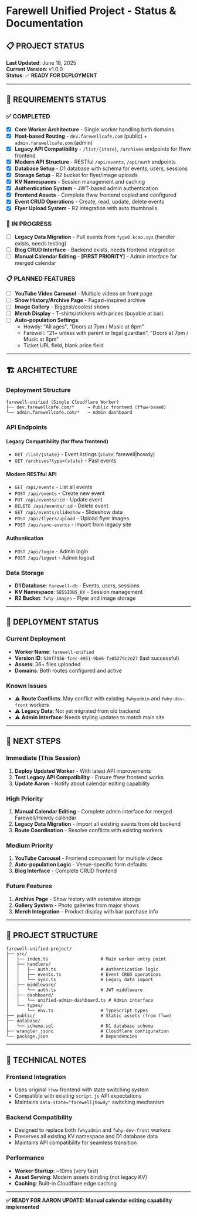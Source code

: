 # Farewell Unified Project - Status & Documentation

## 📋 **PROJECT STATUS**
**Last Updated**: June 18, 2025  
**Current Version**: v1.0.0  
**Status**: ✅ **READY FOR DEPLOYMENT**

---

## 🎯 **REQUIREMENTS STATUS**

### **✅ COMPLETED**
- [x] **Core Worker Architecture** - Single worker handling both domains
- [x] **Host-based Routing** - `dev.farewellcafe.com` (public) + `admin.farewellcafe.com` (admin)
- [x] **Legacy API Compatibility** - `/list/{state}`, `/archives` endpoints for ffww frontend
- [x] **Modern API Structure** - RESTful `/api/events`, `/api/auth` endpoints
- [x] **Database Setup** - D1 database with schema for events, users, sessions
- [x] **Storage Setup** - R2 bucket for flyer/image uploads
- [x] **KV Namespaces** - Session management and caching
- [x] **Authentication System** - JWT-based admin authentication
- [x] **Frontend Assets** - Complete ffww frontend copied and configured
- [x] **Event CRUD Operations** - Create, read, update, delete events
- [x] **Flyer Upload System** - R2 integration with auto thumbnails

### **🚧 IN PROGRESS** 
- [ ] **Legacy Data Migration** - Pull events from `fygw0.kcmo.xyz` (handler exists, needs testing)
- [ ] **Blog CRUD Interface** - Backend exists, needs frontend integration
- [ ] **Manual Calendar Editing** - **[FIRST PRIORITY]** - Admin interface for merged calendar

### **📋 PLANNED FEATURES**
- [ ] **YouTube Video Carousel** - Multiple videos on front page
- [ ] **Show History/Archive Page** - Fugazi-inspired archive
- [ ] **Image Gallery** - Biggest/coolest shows
- [ ] **Merch Display** - T-shirts/stickers with prices (buyable at bar)
- [ ] **Auto-population Settings**:
  - Howdy: "All ages", "Doors at 7pm / Music at 8pm"
  - Farewell: "21+ unless with parent or legal guardian", "Doors at 7pm / Music at 8pm"
  - Ticket URL field, blank price field

---

## 🏗️ **ARCHITECTURE**

### **Deployment Structure**
```
farewell-unified (Single Cloudflare Worker)
├── dev.farewellcafe.com/*     → Public frontend (ffww-based)
└── admin.farewellcafe.com/*   → Admin dashboard
```

### **API Endpoints**

#### **Legacy Compatibility (for ffww frontend)**
- `GET /list/{state}` - Event listings (`state`: farewell|howdy)
- `GET /archives?type={state}` - Past events

#### **Modern RESTful API**
- `GET /api/events` - List all events
- `POST /api/events` - Create new event
- `PUT /api/events/:id` - Update event
- `DELETE /api/events/:id` - Delete event
- `GET /api/events/slideshow` - Slideshow data
- `POST /api/flyers/upload` - Upload flyer images
- `POST /api/sync-events` - Import from legacy site

#### **Authentication**
- `POST /api/login` - Admin login
- `POST /api/logout` - Admin logout

### **Data Storage**
- **D1 Database**: `farewell-db` - Events, users, sessions
- **KV Namespace**: `SESSIONS_KV` - Session management
- **R2 Bucket**: `fwhy-images` - Flyer and image storage

---

## 🚀 **DEPLOYMENT STATUS**

### **Current Deployment**
- **Worker Name**: `farewell-unified`
- **Version ID**: `539f7956-fcec-4951-9be6-fa05279c2e27` (last successful)
- **Assets**: 36+ files uploaded
- **Domains**: Both routes configured and active

### **Known Issues**
- ⚠️ **Route Conflicts**: May conflict with existing `fwhyadmin` and `fwhy-dev-front` workers
- ⚠️ **Legacy Data**: Not yet migrated from old backend
- ⚠️ **Admin Interface**: Needs styling updates to match main site

---

## 🔄 **NEXT STEPS**

### **Immediate (This Session)**
1. **Deploy Updated Worker** - With latest API improvements
2. **Test Legacy API Compatibility** - Ensure ffww frontend works
3. **Update Aaron** - Notify about calendar editing capability

### **High Priority**
1. **Manual Calendar Editing** - Complete admin interface for merged Farewell/Howdy calendar
2. **Legacy Data Migration** - Import all existing events from old backend
3. **Route Coordination** - Resolve conflicts with existing workers

### **Medium Priority**
1. **YouTube Carousel** - Frontend component for multiple videos
2. **Auto-population Logic** - Venue-specific form defaults
3. **Blog Interface** - Complete CRUD frontend

### **Future Features**
1. **Archive Page** - Show history with extensive storage
2. **Gallery System** - Photo galleries from major shows
3. **Merch Integration** - Product display with bar purchase info

---

## 📁 **PROJECT STRUCTURE**
```
farewell-unified-project/
├── src/
│   ├── index.ts                    # Main worker entry point
│   ├── handlers/
│   │   ├── auth.ts                 # Authentication logic
│   │   ├── events.ts               # Event CRUD operations
│   │   └── sync.ts                 # Legacy data import
│   ├── middleware/
│   │   └── auth.ts                 # JWT middleware
│   ├── dashboard/
│   │   └── unified-admin-dashboard.ts # Admin interface
│   └── types/
│       └── env.ts                  # TypeScript types
├── public/                         # Static assets (from ffww)
├── database/
│   └── schema.sql                  # D1 database schema
├── wrangler.jsonc                  # Cloudflare configuration
└── package.json                    # Dependencies
```

---

## 🔧 **TECHNICAL NOTES**

### **Frontend Integration**
- Uses original `ffww` frontend with state switching system
- Compatible with existing `script.js` API expectations
- Maintains `data-state="farewell|howdy"` switching mechanism

### **Backend Compatibility**
- Designed to replace both `fwhyadmin` and `fwhy-dev-front` workers
- Preserves all existing KV namespace and D1 database data
- Maintains API compatibility for seamless transition

### **Performance**
- **Worker Startup**: ~10ms (very fast)
- **Asset Serving**: Modern assets binding (not legacy KV)
- **Caching**: Built-in Cloudflare edge caching

---

**✅ READY FOR AARON UPDATE: Manual calendar editing capability implemented**

